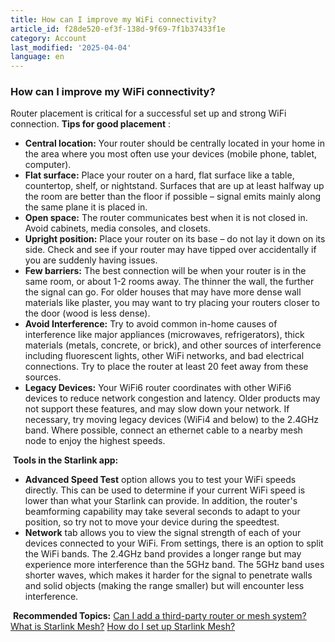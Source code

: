 ```yaml
---
title: How can I improve my WiFi connectivity?
article_id: f28de520-ef3f-138d-9f69-7f1b37433f1e
category: Account
last_modified: '2025-04-04'
language: en
---
```


### How can I improve my WiFi connectivity?
Router placement is critical for a successful set up and strong WiFi connection.
**Tips for good placement** :
  * **Central location:** Your router should be centrally located in your home in the area where you most often use your devices (mobile phone, tablet, computer).
  * **Flat surface:** Place your router on a hard, flat surface like a table, countertop, shelf, or nightstand. Surfaces that are up at least halfway up the room are better than the floor if possible – signal emits mainly along the same plane it is placed in.
  * **Open space:** The router communicates best when it is not closed in. Avoid cabinets, media consoles, and closets.
  * **Upright position:** Place your router on its base – do not lay it down on its side. Check and see if your router may have tipped over accidentally if you are suddenly having issues.
  * **Few barriers:** The best connection will be when your router is in the same room, or about 1-2 rooms away. The thinner the wall, the further the signal can go. For older houses that may have more dense wall materials like plaster, you may want to try placing your routers closer to the door (wood is less dense).
  * **Avoid Interference:** Try to avoid common in-home causes of interference like major appliances (microwaves, refrigerators), thick materials (metals, concrete, or brick), and other sources of interference including fluorescent lights, other WiFi networks, and bad electrical connections. Try to place the router at least 20 feet away from these sources.
  * **Legacy Devices:** Your WiFi6 router coordinates with other WiFi6 devices to reduce network congestion and latency. Older products may not support these features, and may slow down your network. If necessary, try moving legacy devices (WiFi4 and below) to the 2.4GHz band. Where possible, connect an ethernet cable to a nearby mesh node to enjoy the highest speeds.


​ 
**Tools in the Starlink app:**
  * **Advanced Speed Test** option allows you to test your WiFi speeds directly. This can be used to determine if your current WiFi speed is lower than what your Starlink can provide. In addition, the router's beamforming capability may take several seconds to adapt to your position, so try not to move your device during the speedtest.
  * **Network** tab allows you to view the signal strength of each of your devices connected to your WiFi. From settings, there is an option to split the WiFi bands. The 2.4GHz band provides a longer range but may experience more interference than the 5GHz band. The 5GHz band uses shorter waves, which makes it harder for the signal to penetrate walls and solid objects (making the range smaller) but will encounter less interference.


​ 
**Recommended Topics:**
[Can I add a third-party router or mesh system?](https://www.starlink.com/support/article/<https:/support.starlink.com/?topic=a206a55c-0597-2d06-1408-dea7dcf24221>)
[What is Starlink Mesh?](https://www.starlink.com/support/article/<https:/support.starlink.com/?topic=57f4bd5c-4125-2210-8bb2-30c90b558b7b>)
[How do I set up Starlink Mesh?](https://www.starlink.com/support/article/<https:/support.starlink.com/?topic=e729e467-6572-99c0-1035-cdd61b2e2cb7>)